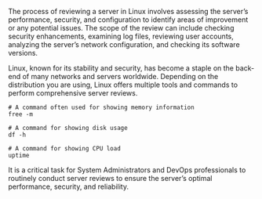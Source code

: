 The process of reviewing a server in Linux involves assessing the server’s performance, security, and configuration to identify areas of improvement or any potential issues. The scope of the review can include checking security enhancements, examining log files, reviewing user accounts, analyzing the server’s network configuration, and checking its software versions.

Linux, known for its stability and security, has become a staple on the back-end of many networks and servers worldwide. Depending on the distribution you are using, Linux offers multiple tools and commands to perform comprehensive server reviews.

```
# A command often used for showing memory information
free -m

# A command for showing disk usage
df -h

# A command for showing CPU load
uptime
```

It is a critical task for System Administrators and DevOps professionals to routinely conduct server reviews to ensure the server’s optimal performance, security, and reliability.